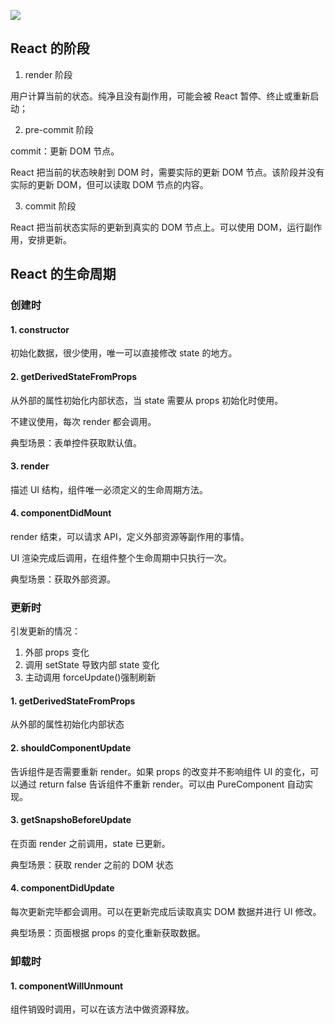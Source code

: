 ![](https://blog-1252173264.cos.ap-shanghai.myqcloud.com/1650546266995-054965f9-a7d6-4e29-aea4-4aee55d7608b.png)

## React 的阶段

1. render 阶段

用户计算当前的状态。纯净且没有副作用，可能会被 React 暂停、终止或重新启动；

2. pre-commit 阶段

commit：更新 DOM 节点。

React 把当前的状态映射到 DOM 时，需要实际的更新 DOM 节点。该阶段并没有实际的更新 DOM，但可以读取 DOM 节点的内容。

3. commit 阶段

React 把当前状态实际的更新到真实的 DOM 节点上。可以使用 DOM，运行副作用，安排更新。

## React 的生命周期

### 创建时

#### 1. constructor

初始化数据，很少使用，唯一可以直接修改 state 的地方。

#### 2. getDerivedStateFromProps

从外部的属性初始化内部状态，当 state 需要从 props 初始化时使用。

不建议使用，每次 render 都会调用。

典型场景：表单控件获取默认值。

#### 3. render

描述 UI 结构，组件唯一必须定义的生命周期方法。

#### 4. componentDidMount

render 结束，可以请求 API，定义外部资源等副作用的事情。

UI 渲染完成后调用，在组件整个生命周期中只执行一次。

典型场景：获取外部资源。

### 更新时

引发更新的情况：

1. 外部 props 变化
2. 调用 setState 导致内部 state 变化
3. 主动调用 forceUpdate()强制刷新

#### 1. getDerivedStateFromProps

从外部的属性初始化内部状态

#### 2. shouldComponentUpdate

告诉组件是否需要重新 render。如果 props 的改变并不影响组件 UI 的变化，可以通过 return false 告诉组件不重新 render。可以由 PureComponent 自动实现。

#### 3. getSnapshoBeforeUpdate

在页面 render 之前调用，state 已更新。

典型场景：获取 render 之前的 DOM 状态

#### 4. componentDidUpdate

每次更新完毕都会调用。可以在更新完成后读取真实 DOM 数据并进行 UI 修改。

典型场景：页面根据 props 的变化重新获取数据。

### 卸载时

#### 1. componentWillUnmount

组件销毁时调用，可以在该方法中做资源释放。

